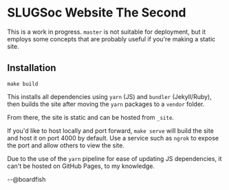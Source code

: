 # SLUGSoc Website The Second

This is a work in progress. `master` is not suitable for deployment, but it employs some concepts that are probably useful if you're making a static site.

## Installation

```
make build
```

This installs all dependencies using `yarn` (JS) and `bundler` (Jekyll/Ruby), then builds the site after moving the `yarn` packages to a `vendor` folder.

From there, the site is static and can be hosted from `_site`.

If you'd like to host locally and port forward, `make serve` will build the site and host it on port 4000 by default. Use a service such as `ngrok` to expose the port and allow others to view the site.

Due to the use of the `yarn` pipeline for ease of updating JS dependencies, it can't be hosted on GitHub Pages, to my knowledge.

--@boardfish
